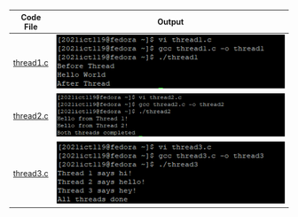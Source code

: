 | Code File | Output |
|-----------|--------|
|[thread1.c](./Codes/thread1.c)|![thread1.png](./Output/1.png)|
|[thread2.c](./Codes/thread2.c)|![thread2.png](./Output/2.png)|
|[thread3.c](./Codes/thread3.c)|![thread3.png](./Output/3.png)|

